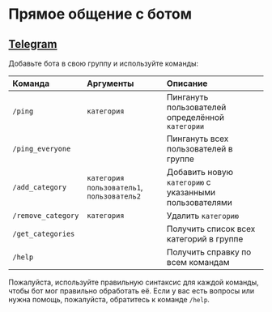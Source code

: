 # Прямое общение с ботом

## [Telegram](https://t.me/Maks28925_bot)

Добавьте бота в свою группу и используйте команды:

| Команда             | Аргументы                  | Описание                                                   |
|:--------------------|:---------------------------|:-----------------------------------------------------------|
| `/ping`             | `категория`                | Пингануть пользователей определённой `категории`            |
| `/ping_everyone`    |                            | Пингануть всех пользователей в группе                      |
| `/add_category`     | `категория` `пользователь1`, `пользователь2` | Добавить новую `категорию` с указанными пользователями |
| `/remove_category`  | `категория`                | Удалить `категорию`                                      |
| `/get_categories`   |                            | Получить список всех категорий в группе                   |
| `/help`             |                            | Получить справку по всем командам                          |

Пожалуйста, используйте правильную синтаксис для каждой команды, чтобы бот мог правильно обработать её. Если у вас есть вопросы или нужна помощь, пожалуйста, обратитесь к команде `/help`.
